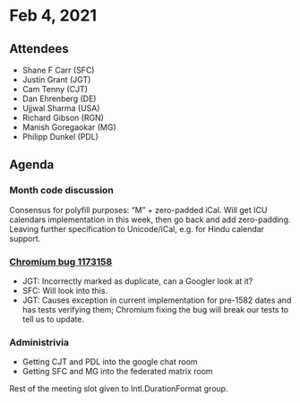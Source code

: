 # Feb 4, 2021

## Attendees
- Shane F Carr (SFC)
- Justin Grant (JGT)
- Cam Tenny (CJT)
- Dan Ehrenberg (DE)
- Ujjwal Sharma (USA)
- Richard Gibson (RGN)
- Manish Goregaokar (MG)
- Philipp Dunkel (PDL)

## Agenda

### Month code discussion
Consensus for polyfill purposes: “M” + zero-padded iCal. Will get ICU calendars implementation in this week, then go back and add zero-padding. Leaving further specification to Unicode/iCal, e.g. for Hindu calendar support.

### [Chromium bug 1173158](https://bugs.chromium.org/p/chromium/issues/detail?id=1173158)
- JGT: Incorrectly marked as duplicate, can a Googler look at it?
- SFC: Will look into this.
- JGT: Causes exception in current implementation for pre-1582 dates and has tests verifying them; Chromium fixing the bug will break our tests to tell us to update.

### Administrivia
- Getting CJT and PDL into the google chat room
- Getting SFC and MG into the federated matrix room

Rest of the meeting slot given to Intl.DurationFormat group.
